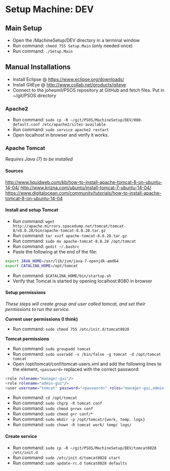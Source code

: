 # Setup Machine: DEV

## Main Setup

- Open the /MachineSetup/DEV directory in a terminal window
- Run command: `chmod 755 Setup.Main` (only needed once)
- Run command: `./Setup.Main`


## Manual Installations

- Install Eclipse @ https://www.eclipse.org/downloads/
- Install GitEye @ http://www.collab.net/products/giteye
- Connect to the johesmil/PSOS repository at GitHub and fetch files. Put in ~/git/PSOS directory

### Apache2

- Run command: `sudo cp -R ~/git/PSOS/MachineSetup/DEV/000-default.conf /etc/apache2/sites-available`
- Run command: `sudo service apache2 restart`
- Open localhost in browser and verify it works.

### Apache Tomcat
*Requires Java (7) to be installed*

#### Sources
http://www.liquidweb.com/kb/how-to-install-apache-tomcat-8-on-ubuntu-14-04/
http://www.krizna.com/ubuntu/install-tomcat-7-ubuntu-14-04/
https://www.digitalocean.com/community/tutorials/how-to-install-apache-tomcat-8-on-ubuntu-14-04


#### Install and setup Tomcat

- Run command: `wget http://apache.mirrors.spacedump.net/tomcat/tomcat-8/v8.0.28/bin/apache-tomcat-8.0.28.tar.gz`
- Run command: `tar xvzf apache-tomcat-8.0.28.tar.gz`
- Run command: `sudo mv apache-tomcat-8.0.28 /opt/tomcat`
- Run command: `gedit ~/.bashrc`
- Paste the following at the end of the file:

```sh
export JAVA_HOME=/usr/lib/jvm/java-7-openjdk-amd64  
export CATALINA_HOME=/opt/tomcat  
```

- Run command: `$CATALINA_HOME/bin/startup.sh`
- Verify that Tomcat is started by opening localhost:8080 in browser


#### Setup permissions
*These steps will create group and user called tomcat, and set their permissions to run the service.*

**Current user permissions (I think)**
- Run command: `sudo chmod 755 /etc/init.d/tomcat8028`

**Tomcat permissions**
- Run command: `sudo groupadd tomcat`
- Run command: `sudo useradd -s /bin/false -g tomcat -d /opt/tomcat tomcat`
- Open /opt/tomcat/conf/tomcat-users.xml and add the following lines to the <tomcat-users> element, `<password>` replaced with the correct password:

```sh
<role rolename="manager-gui"/>
<role rolename="admin-gui"/>
<user username="tomcat" password="<password>" roles="manager-gui,admin-gui"/>
```

- Run command: `cd /opt/tomcat`
- Run command: `sudo chgrp -R tomcat conf`
- Run command: `sudo chmod g+rwx conf`
- Run command: `sudo chmod g+r conf/*`
- Run command: `sudo mkdir -p /opt/tomcat/{work, temp. logs}`
- Run command: `sudo chown -R tomcat work/ temp/ logs/`

#### Create service
- Run command: `sudo cp -R ~/git/PSOS/MachineSetup/DEV/tomcat8028 /etc/init.d`
- Run command: `sudo /etc/init.d/tomcat8028 start`
- Run command: `sudo update-rc.d tomcat8028 defaults`



